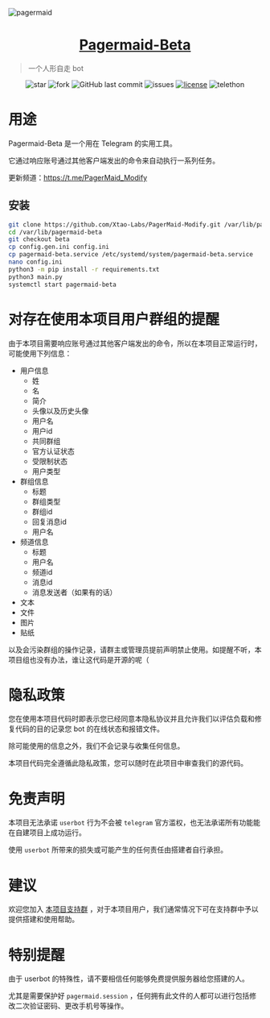 ![pagermaid](https://tlgur.com/d/8nomNo9G "pagermaid")

<h1 align="center"><a href="https://t.me/PagerMaid_Modify" target="_blank">Pagermaid-Beta</a></h1>

> 一个人形自走 bot

<p align="center">
<img alt="star" src="https://img.shields.io/github/stars/xtaodada/PagerMaid-Modify.svg"/>
<img alt="fork" src="https://img.shields.io/github/forks/xtaodada/PagerMaid-Modify.svg"/>
<img alt="GitHub last commit" src="https://img.shields.io/github/last-commit/xtaodada/PagerMaid-Modify.svg?label=commits">
<img alt="issues" src="https://img.shields.io/github/issues/xtaodada/PagerMaid-Modify.svg"/>
<a href="https://github.com/xtaodada/PagerMaid-Modify/blob/master/LICENSE"><img alt="license" src="https://img.shields.io/github/license/xtaodada/PagerMaid-Modify.svg"/></a>
<img alt="telethon" src="https://img.shields.io/badge/pyrogram-blue.svg"/>
</p>

# 用途

Pagermaid-Beta 是一个用在 Telegram 的实用工具。

它通过响应账号通过其他客户端发出的命令来自动执行一系列任务。

更新频道：https://t.me/PagerMaid_Modify

## 安装

```bash
git clone https://github.com/Xtao-Labs/PagerMaid-Modify.git /var/lib/pagermaid-beta
cd /var/lib/pagermaid-beta
git checkout beta
cp config.gen.ini config.ini
cp pagermaid-beta.service /etc/systemd/system/pagermaid-beta.service
nano config.ini
python3 -m pip install -r requirements.txt
python3 main.py
systemctl start pagermaid-beta
```

# 对存在使用本项目用户群组的提醒

由于本项目需要响应账号通过其他客户端发出的命令，所以在本项目正常运行时，可能使用下列信息：

- 用户信息
  - 姓
  - 名
  - 简介
  - 头像以及历史头像
  - 用户名
  - 用户id
  - 共同群组
  - 官方认证状态
  - 受限制状态
  - 用户类型
- 群组信息
  - 标题
  - 群组类型
  - 群组id
  - 回复消息id
  - 用户名
- 频道信息
  - 标题
  - 用户名
  - 频道id
  - 消息id
  - 消息发送者（如果有的话）
- 文本
- 文件
- 图片
- 贴纸

以及会污染群组的操作记录，请群主或管理员提前声明禁止使用。如提醒不听，本项目组也没有办法，谁让这代码是开源的呢（

# 隐私政策

您在使用本项目代码时即表示您已经同意本隐私协议并且允许我们以评估负载和修复代码的目的记录您 bot 的在线状态和报错文件。

除可能使用的信息之外，我们不会记录与收集任何信息。

本项目代码完全遵循此隐私政策，您可以随时在此项目中审查我们的源代码。

# 免责声明

本项目无法承诺 `userbot` 行为不会被 `telegram` 官方滥权，也无法承诺所有功能能在自建项目上成功运行。

使用 `userbot` 所带来的损失或可能产生的任何责任由搭建者自行承担。

# 建议

欢迎您加入 [本项目支持群](https://t.me/PagerMaid_Modify/3) ，对于本项目用户，我们通常情况下可在支持群中予以提供搭建和使用帮助。

# 特别提醒

由于 userbot 的特殊性，请不要相信任何能够免费提供服务器给您搭建的人。

尤其是需要保护好 `pagermaid.session` ，任何拥有此文件的人都可以进行包括修改二次验证密码、更改手机号等操作。